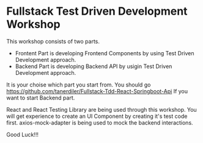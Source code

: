 # Fullstack Test Driven Development Workshop

This workshop consists of two parts.

- Frontent Part is developing Frontend Components by using Test Driven Development approach.
- Backend Part is developing Backend API by usigin Test Driven Development approach.

It is your choise which part you start from. You should go https://github.com/tanerdiler/Fullstack-Tdd-React-Springboot-Api If you want to start Backend part.

React and React Testing Library are being used through this workshop. You will get experience to create an UI Component by creating it's test code first.
axios-mock-adapter is being used to mock the backend interactions.

Good Luck!!!
